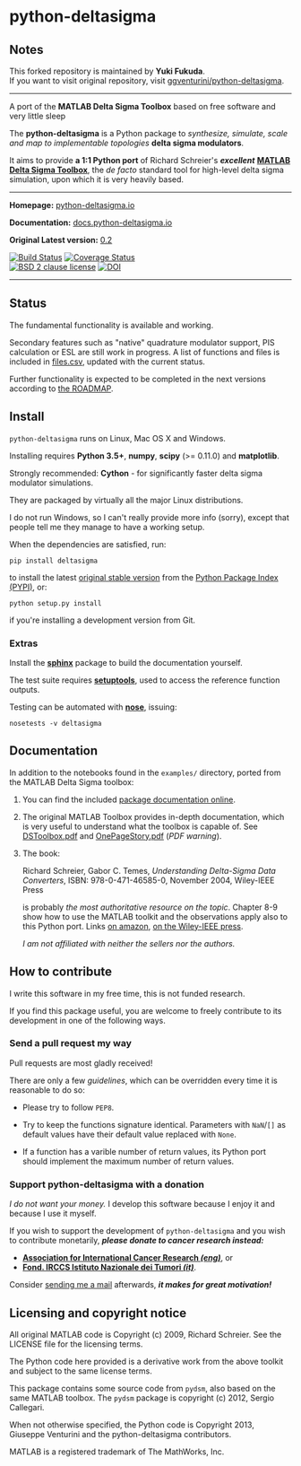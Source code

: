 python-deltasigma
=================

## Notes  
This forked repository is maintained by **Yuki Fukuda**.  
If you want to visit original repository, visit [ggventurini/python-deltasigma](https://github.com/ggventurini/python-deltasigma).  

***  

A port of the **MATLAB Delta Sigma Toolbox** based on free software and very little sleep


The **python-deltasigma** is a Python package to *synthesize, simulate, scale
and map to implementable topologies* **delta sigma modulators**.

It aims to provide **a 1:1 Python port** of Richard Schreier's ***excellent***
**[MATLAB Delta Sigma Toolbox](http://www.mathworks.com/matlabcentral/fileexchange/19-delta-sigma-toolbox)**,
the *de facto* standard tool for high-level delta sigma simulation, upon which
it is very heavily based.

***

**Homepage:** [python-deltasigma.io](http://python-deltasigma.io)

**Documentation:** [docs.python-deltasigma.io](http://docs.python-deltasigma.io)

**Original Latest version:** [0.2](https://pypi.python.org/pypi/deltasigma/)


[![Build Status](https://travis-ci.org/Yuki-F-HCU/python-deltasigma.svg?branch=master)](https://travis-ci.org/Yuki-F-HCU/python-deltasigma) 
[![Coverage Status](https://coveralls.io/repos/github/Yuki-F-HCU/python-deltasigma/badge.svg?branch=master)](https://coveralls.io/github/Yuki-F-HCU/python-deltasigma?branch=master)  
[![BSD 2 clause license](http://img.shields.io/badge/license-BSD-brightgreen.png)](https://raw.githubusercontent.com/ggventurini/python-deltasigma/master/LICENSE)
[![DOI](https://zenodo.org/badge/doi/10.5281/zenodo.18529.svg)](http://dx.doi.org/10.5281/zenodo.18529)


***

## Status

The fundamental functionality is available and working.

Secondary features such as "native" quadrature modulator support,
PIS calculation or ESL are still work in progress. A list of functions
and files is included in [files.csv](https://github.com/ggventurini/python-deltasigma/blob/master/files.csv),
updated with the current status.

Further functionality is expected to be completed in the next versions
according to
[the ROADMAP](https://github.com/ggventurini/python-deltasigma/blob/master/ROADMAP.md).

## Install

`python-deltasigma` runs on Linux, Mac OS X and Windows.

Installing requires **Python 3.5+**, **numpy**, **scipy**
(>= 0.11.0) and **matplotlib**.

Strongly recommended: **Cython** - for significantly faster delta sigma modulator simulations. 

They are packaged by virtually all
the major Linux distributions.

I do not run Windows, so I can't really provide more info (sorry), except
that people tell me they manage to have a working setup.

When the dependencies are satisfied, run:

    pip install deltasigma

to install the latest [original stable version](https://github.com/ggventurini/python-deltasigma) from the [Python
Package Index (PYPI)](http://pypi.python.org), or:

    python setup.py install

if you're installing a development version from Git.

### Extras

Install the **[sphinx](http://sphinx-doc.org/)** package to build the
documentation yourself.

The test suite requires
**[setuptools](https://pypi.python.org/pypi/setuptools)**,
used to access the reference function outputs.

Testing can be automated with
**[nose](https://pypi.python.org/pypi/nose/)**, issuing:

    nosetests -v deltasigma

## Documentation


In addition to the notebooks found in the `examples/` directory,
ported from the MATLAB Delta Sigma toolbox:

1. You can find the included
   [package documentation online](http://python-deltasigma.readthedocs.org/en/latest/).

2. The original MATLAB Toolbox provides in-depth documentation, which
   is very useful to understand what the toolbox is capable of. See
   [DSToolbox.pdf](https://github.com/ggventurini/python-deltasigma/blob/master/delsig/DSToolbox.pdf?raw=true)
   and [OnePageStory.pdf](https://github.com/ggventurini/python-deltasigma/blob/master/delsig/OnePageStory.pdf?raw=true)
   (*PDF warning*).

3. The book:

    Richard Schreier, Gabor C. Temes, *Understanding Delta-Sigma Data Converters*,
    ISBN: 978-0-471-46585-0, November 2004, Wiley-IEEE Press

    is probably *the most authoritative resource on the topic*. Chapter 8-9 show
    how to use the MATLAB toolkit and the observations apply also to this Python
    port. Links
    [on amazon](http://www.amazon.com/Understanding-Delta-Sigma-Converters-Richard-Schreier/dp/0471465852),
    [on the Wiley-IEEE press](http://eu.wiley.com/WileyCDA/WileyTitle/productCd-0471465852,miniSiteCd-IEEE2.html).

    *I am not affiliated with neither the sellers nor the authors.*

## How to contribute

I write this software in my free time, this is not funded research.

If you find this package useful, you are welcome to freely contribute
to its development in one of the following ways.

### Send a pull request my way

Pull requests are most gladly received!

There are only a few *guidelines*, which can be overridden every time
it is reasonable to do so:

* Please try to follow `PEP8`.

* Try to keep the functions signature identical. Parameters with
  `NaN`/`[]` as default values have their default value replaced with
  `None`.

* If a function has a varible number of return values, its Python port
  should implement the maximum number of return values.

### Support python-deltasigma with a donation

*I do not want your money.* I develop this software because I enjoy it and
because I use it myself.

If you wish to support the development of `python-deltasigma` and you wish
to contribute monetarily, ***please donate to cancer research instead:***

* **[Association for International Cancer Research *(eng)*](http://www.aicr.org.uk/donate.aspx)**,
  or
* **[Fond. IRCCS Istituto Nazionale dei Tumori *(it)*](http://www.istitutotumori.mi.it/modules.php?name=Content&pa=showpage&pid=24)**.

Consider [sending me a mail](http://tinymailto.com/5310) afterwards, ***it
makes for great motivation!***


## Licensing and copyright notice

All original MATLAB code is Copyright (c) 2009, Richard Schreier.
See the LICENSE file for the licensing terms.

The Python code here provided is a derivative work from the above toolkit and
subject to the same license terms.

This package contains some source code from `pydsm`, also based on the same
MATLAB toolbox. The `pydsm` package is copyright (c) 2012, Sergio Callegari.

When not otherwise specified, the Python code is Copyright 2013, Giuseppe
Venturini and the python-deltasigma contributors.

MATLAB is a registered trademark of The MathWorks, Inc.
